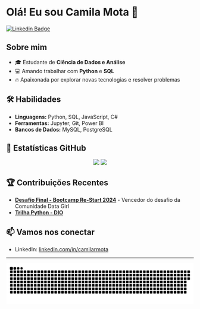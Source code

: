 # Olá! Eu sou Camila Mota 👋

[![Linkedin Badge](https://img.shields.io/badge/-Camilarmota-ff69b4?style=flat-square&logo=Linkedin&logoColor=white&link=https://www.linkedin.com/in/camilarmota)](https://www.linkedin.com/in/camila-rodrigues-mota/)

## Sobre mim
- 🎓 Estudante de **Ciência de Dados e Análise**
- 💻 Amando trabalhar com **Python** e **SQL**
- 🔥 Apaixonada por explorar novas tecnologias e resolver problemas

## 🛠️ Habilidades
- **Linguagens:** Python, SQL, JavaScript, C#
- **Ferramentas:** Jupyter, Git, Power BI
- **Bancos de Dados:** MySQL, PostgreSQL

## 🌟 Estatísticas GitHub

<p align="center">
  <img height="180em" src="https://github-readme-stats.vercel.app/api?username=Camilarmota&show_icons=true&theme=radical&title_color=ff69b4&icon_color=ff69b4&text_color=ffffff&bg_color=000000"/>
  <img height="180em" src="https://github-readme-stats.vercel.app/api/top-langs/?username=Camilarmota&layout=compact&langs_count=7&theme=radical&title_color=ff69b4&text_color=ffffff&bg_color=000000"/>
</p>

## 🏆 Contribuições Recentes
- [**Desafio Final - Bootcamp Re-Start 2024**](https://github.com/Camilarmota/Bootcamp-Re-Start-2024---Desafio-Final) - Vencedor do desafio da Comunidade Data Girl
- [**Trilha Python - DIO**](https://github.com/Camilarmota/trilha-python-dio)

## 📫 Vamos nos conectar
- LinkedIn: [linkedin.com/in/camilarmota](https://www.linkedin.com/in/camila-rodrigues-mota/)

---

![Snake animation](https://github.com/Camilarmota/Camilarmota/blob/main/github-user-contribution.svg)



